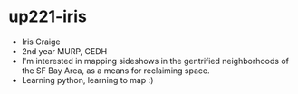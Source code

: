 # up221-iris
- Iris Craige
- 2nd year MURP, CEDH
- I'm interested in mapping sideshows in the gentrified neighborhoods of the SF Bay Area, as a means for reclaiming space.
- Learning python, learning to map :) 
